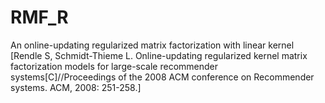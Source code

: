 # RMF_R
An online-updating regularized matrix factorization with linear kernel [Rendle S, Schmidt-Thieme L. Online-updating regularized kernel matrix factorization models for large-scale recommender systems[C]//Proceedings of the 2008 ACM conference on Recommender systems. ACM, 2008: 251-258.]
